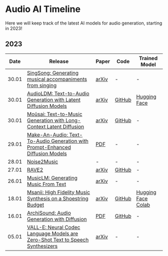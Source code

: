 # Audio AI Timeline

Here we will keep track of the latest AI models for audio generation, starting in 2023!

## 2023

| Date  | Release                                                                                                                                                                                      | Paper                                                                                    | Code                                                         | Trained Model                                                                                                                                                |
| --- | --- | --- | --- | --- |
| 30.01 | [SingSong: Generating musical accompaniments from singing](https://storage.googleapis.com/sing-song/index.html) | [arXiv](https://arxiv.org/abs/2301.12662)  | - | - |
| 30.01 | [AudioLDM: Text-to-Audio Generation with Latent Diffusion Models](https://audioldm.github.io/)  | [arXiv](https://arxiv.org/abs/2301.12503)  | [GitHub](https://github.com/archinetai/audio-diffusion-pytorch) | [Hugging Face](https://huggingface.co/spaces/haoheliu/audioldm-text-to-audio-generation) |
| 30.01 | [Moûsai: Text-to-Music Generation with Long-Context Latent Diffusion](https://anonymous0.notion.site/Mo-sai-Text-to-Audio-with-Long-Context-Latent-Diffusion-b43dbc71caf94b5898f9e8de714ab5dc) | [arXiv](https://arxiv.org/abs/2301.11757) | [GitHub](https://github.com/archinetai/audio-diffusion-pytorch) | - |
| 29.01 | [Make-An-Audio: Text-To-Audio Generation with Prompt-Enhanced Diffusion Models](https://text-to-audio.github.io/) | [PDF](https://text-to-audio.github.io/paper.pdf) | -  | - |
| 28.01 | [Noise2Music](https://noise2music.github.io/) | - | - | - |
| 27.01 | [RAVE2](https://twitter.com/antoine_caillon/status/1618959533065535491?s=20&t=jMkPWBFuAH19HI9m5Sklmg) | [arXiv](https://arxiv.org/abs/2111.05011) | [GitHub](https://github.com/acids-ircam/RAVE) | - |
| 26.01 | [MusicLM: Generating Music From Text](https://google-research.github.io/seanet/musiclm/examples/) | [arXiv](https://arxiv.org/abs/2301.11325) | - | - |
| 18.01 | [Msanii: High Fidelity Music Synthesis on a Shoestring Budget](https://kinyugo.github.io/msanii-demo/) | [arXiv](https://arxiv.org/abs/2301.06468) | [GitHub](https://github.com/Kinyugo/msanii) | [Hugging Face](https://huggingface.co/spaces/kinyugo/msanii) [Colab](https://colab.research.google.com/github/Kinyugo/msanii/blob/main/notebooks/msanii_demo.ipynb) |
| 16.01 | [ArchiSound: Audio Generation with Diffusion](https://flavioschneider.notion.site/Audio-Generation-with-Diffusion-c4f29f39048d4f03a23da13078a44cdb) | [PDF](https://github.com/flavioschneider/master-thesis/raw/main/audio_diffusion_thesis.pdf) | [GitHub](https://github.com/archinetai/audio-diffusion-pytorch) | - |
| 05.01 | [VALL-E: Neural Codec Language Models are Zero-Shot Text to Speech Synthesizers](https://valle-demo.github.io/) | [arXiv](https://arxiv.org/abs/2301.02111) | - | - |
